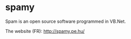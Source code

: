 # spamy
Spam is an open source software programmed in VB.Net.

The website (FR): http://spamy.pe.hu/
